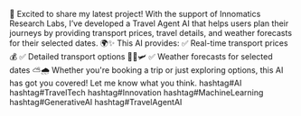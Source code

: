 🚀 Excited to share my latest project! With the support of Innomatics Research Labs, I’ve developed a Travel Agent AI that helps users plan their journeys by providing transport prices, travel details, and weather forecasts for their selected dates. 🌍✨
This AI provides:
✅ Real-time transport prices 💰
✅ Detailed transport options 🚆🚖🛩️
✅ Weather forecasts for selected dates ⛅🌧️
Whether you're booking a trip or just exploring options, this AI has got you covered! Let me know what you think.
hashtag#AI hashtag#TravelTech hashtag#Innovation hashtag#MachineLearning hashtag#GenerativeAI hashtag#TravelAgentAI
